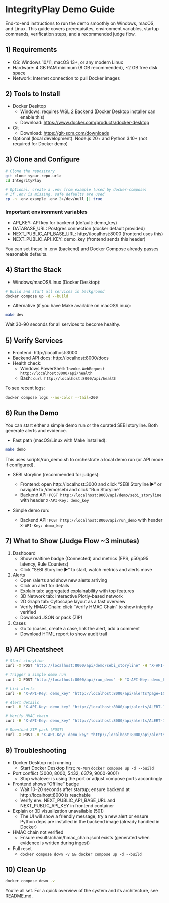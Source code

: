# IntegrityPlay Demo Guide

End-to-end instructions to run the demo smoothly on Windows, macOS, and Linux. This guide covers prerequisites, environment variables, startup commands, verification steps, and a recommended judge flow.

## 1) Requirements

- OS: Windows 10/11, macOS 13+, or any modern Linux
- Hardware: 4 GB RAM minimum (8 GB recommended), ~2 GB free disk space
- Network: Internet connection to pull Docker images

## 2) Tools to Install

- Docker Desktop
  - Windows: requires WSL 2 Backend (Docker Desktop installer can enable this)
  - Download: https://www.docker.com/products/docker-desktop
- Git
  - Download: https://git-scm.com/downloads
- Optional (local development): Node.js 20+ and Python 3.10+ (not required for Docker demo)

## 3) Clone and Configure

```bash
# Clone the repository
git clone <your-repo-url>
cd IntegrityPlay

# Optional: create a .env from example (used by docker-compose)
# If .env is missing, safe defaults are used
cp -n .env.example .env 2>/dev/null || true
```

### Important environment variables
- API_KEY: API key for backend (default: demo_key)
- DATABASE_URL: Postgres connection (docker default provided)
- NEXT_PUBLIC_API_BASE_URL: http://localhost:8000 (frontend uses this)
- NEXT_PUBLIC_API_KEY: demo_key (frontend sends this header)

You can set these in .env (backend) and Docker Compose already passes reasonable defaults.

## 4) Start the Stack

- Windows/macOS/Linux (Docker Desktop):
```bash
# Build and start all services in background
docker compose up -d --build
```

- Alternative (if you have Make available on macOS/Linux):
```bash
make dev
```

Wait 30–90 seconds for all services to become healthy.

## 5) Verify Services

- Frontend: http://localhost:3000
- Backend API docs: http://localhost:8000/docs
- Health check:
  - Windows PowerShell: `Invoke-WebRequest http://localhost:8000/api/health`
  - Bash: `curl http://localhost:8000/api/health`

To see recent logs:
```bash
docker compose logs --no-color --tail=200
```

## 6) Run the Demo

You can start either a simple demo run or the curated SEBI storyline. Both generate alerts and evidence.

- Fast path (macOS/Linux with Make installed):
```bash
make demo
```
This uses scripts/run_demo.sh to orchestrate a local demo run (or API mode if configured).

- SEBI storyline (recommended for judges):
  - Frontend: open http://localhost:3000 and click “SEBI Storyline ▶” or navigate to /demo/sebi and click “Run Storyline”
  - Backend API: `POST http://localhost:8000/api/demo/sebi_storyline` with header `X-API-Key: demo_key`

- Simple demo run:
  - Backend API: `POST http://localhost:8000/api/run_demo` with header `X-API-Key: demo_key`

## 7) What to Show (Judge Flow ~3 minutes)

1. Dashboard
   - Show realtime badge (Connected) and metrics (EPS, p50/p95 latency, Rule Counters)
   - Click “SEBI Storyline ▶” to start, watch metrics and alerts move
2. Alerts
   - Open /alerts and show new alerts arriving
   - Click an alert for details
   - Explain tab: aggregated explainability with top features
   - 3D Network tab: interactive Plotly-based network
   - 2D Graph tab: Cytoscape layout as a fast overview
   - Verify HMAC Chain: click “Verify HMAC Chain” to show integrity verified
   - Download JSON or pack (ZIP)
3. Cases
   - Go to /cases, create a case, link the alert, add a comment
   - Download HTML report to show audit trail

## 8) API Cheatsheet

```bash
# Start storyline
curl -X POST "http://localhost:8000/api/demo/sebi_storyline" -H "X-API-Key: demo_key"

# Trigger a simple demo run
curl -X POST "http://localhost:8000/api/run_demo" -H "X-API-Key: demo_key" -H "Content-Type: application/json" -d '{"scenario":"wash_trade","speed":8.0,"duration":20,"no_throttle":true}'

# List alerts
curl -H "X-API-Key: demo_key" "http://localhost:8000/api/alerts?page=1&page_size=50"

# Alert details
curl -H "X-API-Key: demo_key" "http://localhost:8000/api/alerts/ALERT-1234"

# Verify HMAC chain
curl -H "X-API-Key: demo_key" "http://localhost:8000/api/alerts/ALERT-1234/verify_chain"

# Download ZIP pack (POST)
curl -X POST -H "X-API-Key: demo_key" "http://localhost:8000/api/alerts/ALERT-1234/download_pack" -o pack.zip
```

## 9) Troubleshooting

- Docker Desktop not running
  - Start Docker Desktop first; re-run `docker compose up -d --build`
- Port conflict (3000, 8000, 5432, 6379, 9000-9001)
  - Stop whatever is using the port or adjust compose ports accordingly
- Frontend shows “Offline” badge
  - Wait 10–20 seconds after startup; ensure backend at http://localhost:8000 is reachable
  - Verify env: NEXT_PUBLIC_API_BASE_URL and NEXT_PUBLIC_API_KEY in frontend container
- Explain or 3D visualization unavailable (501)
  - The UI will show a friendly message; try a new alert or ensure Python deps are installed in the backend image (already handled in Docker)
- HMAC chain not verified
  - Ensure results/chain/hmac_chain.jsonl exists (generated when evidence is written during ingest)
- Full reset
  - `docker compose down -v && docker compose up -d --build`

## 10) Clean Up

```bash
docker compose down -v
```

You’re all set. For a quick overview of the system and its architecture, see README.md.
